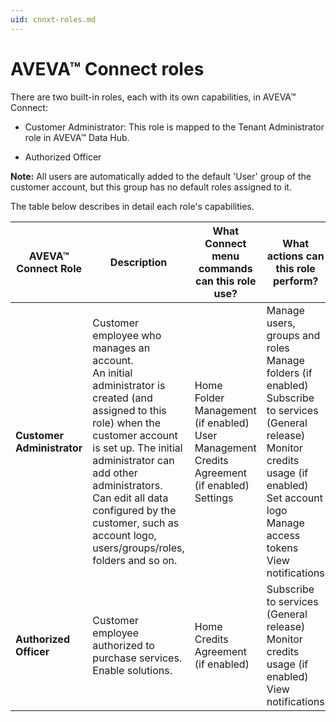 ```yaml
---
uid: cnnxt-roles.md
---
```


# AVEVA™ Connect roles

There are two built-in roles, each with its own capabilities, in AVEVA™ Connect:

- Customer Administrator: This role is mapped to the Tenant Administrator role in AVEVA™ Data Hub.

-  Authorized Officer

**Note:** All users are automatically added to the default 'User' group of the customer account, but this group has no default roles assigned to it.

The table below describes in detail each role's capabilities. 

| AVEVA™ Connect Role | Description | What Connect menu commands can this role use? | What actions can this role perform? |
| ------------- | ----------------- | ------------- | ----------------- |
| **Customer Administrator** |	Customer employee who manages an account.<br> An initial administrator is created (and assigned to this role) when the customer account is set up. The initial administrator can add other administrators.<br> Can edit all data configured by the customer, such as account logo, users/groups/roles, folders and so on. </br> | Home <br> Folder Management (if enabled) <br> User Management <br> Credits Agreement (if enabled) <br> Settings </br> | Manage users, groups and roles <br> Manage folders (if enabled) <br> Subscribe to services (General release) <br> Monitor credits usage (if enabled) <br> Set account logo <br> Manage access tokens <br> View notifications </br> |
| **Authorized Officer** | Customer employee authorized to purchase services. <br> Enable solutions. </br> | Home <br> Credits Agreement (if enabled) </br> | Subscribe to services (General release) <br> Monitor credits usage (if enabled) <br> View notifications </br> |
